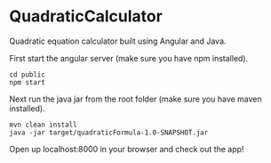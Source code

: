 # QuadraticCalculator
Quadratic equation calculator built using Angular and Java.

First start the angular server (make sure you have npm installed).
```console
cd public
npm start
```
Next run the java jar from the root folder (make sure you have maven installed).
```console
mvn clean install
java -jar target/quadraticFormula-1.0-SNAPSHOT.jar
```
Open up localhost:8000 in your browser and check out the app!
